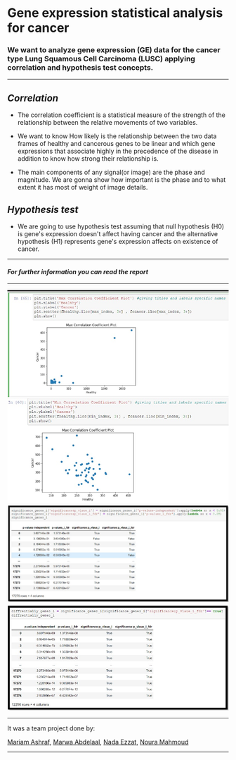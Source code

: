 # Gene expression statistical analysis for cancer 

### We want to analyze gene expression (GE) data for the cancer type Lung Squamous Cell Carcinoma (LUSC) applying correlation and hypothesis test concepts.

***

## *Correlation*
- The correlation coefficient is a statistical measure of the strength of the relationship between the relative movements of two variables.
- We want to know How likely is the relationship between the two data frames of healthy and cancerous genes to be linear and which gene expressions that associate highly in the precedence of the disease in addition to know how strong their relationship is. 

- The main components of any signal(or image) are the phase and magnitude. We are gonna show how important is the phase and to what extent it has most of weight of image details. 

## *Hypothesis test*
- We are going to use hypothesis test assuming that null hypothesis (H0) is gene's expression doesn't affect having cancer and the alternative hypothesis (H1) represents gene's expression affects on existence of cancer.

***
#### *For further information you can read the report*
***


![a](Imgs/1.jpeg)
![b](Imgs/2.jpeg)
![c](Imgs/3.jpeg)
![d](Imgs/4.jpeg)


***

It was a team project done by:

[Mariam Ashraf](https://github.com/mariamashraf731), 
[Marwa Abdelaal](https://github.com/MarwaAbdelAal), 
[Nada Ezzat](https://github.com/nadaezzat-99), 
[Noura Mahmoud](https://github.com/Noura-Mahmoud)

***
